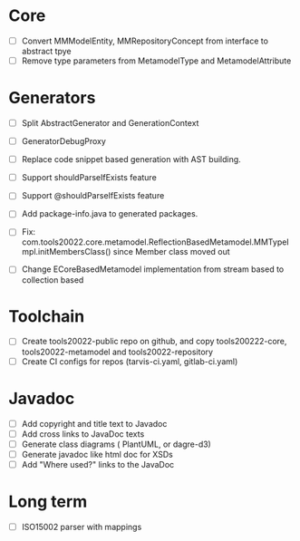 # Core
- [ ] Convert MMModelEntity, MMRepositoryConcept from interface to abstract tpye
- [ ] Remove type parameters from MetamodelType and MetamodelAttribute

# Generators
- [ ] Split AbstractGenerator and GenerationContext
- [ ] GeneratorDebugProxy 
- [ ] Replace code snippet based generation with AST building. 
- [ ] Support shouldParseIfExists feature
- [ ] Support @shouldParseIfExists feature
- [ ] Add package-info.java to generated packages.  
- [ ] Fix: com.tools20022.core.metamodel.ReflectionBasedMetamodel.MMTypeImpl.initMembersClass() since Member class moved out
- [ ] Change ECoreBasedMetamodel implementation from stream based to collection based 


# Toolchain
- [ ] Create tools20022-public repo on github, and copy tools200222-core, tools20022-metamodel and tools20022-repository  
- [ ] Create CI configs for repos (tarvis-ci.yaml, gitlab-ci.yaml)

# Javadoc
- [ ] Add copyright and title text to Javadoc
- [ ] Add cross links to JavaDoc texts
- [ ] Generate class diagrams ( PlantUML, or dagre-d3)
- [ ] Generate javadoc like html doc for XSDs 
- [ ] Add "Where used?" links to the JavaDoc

# Long term
- [ ] ISO15002 parser with mappings 